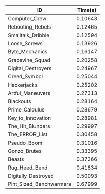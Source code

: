 |ID|Time(s)|
|-|-|
|Computer_Crew|0.10643|
|Rebooting_Rebels|0.12465|
|Smalltalk_Dribble|0.12594|
|Loose_Screws|0.13926|
|Byte_Mechanics|0.16147|
|Grapevine_Squad|0.20258|
|Digital_Destroyers|0.24967|
|Creed_Symbol|0.25044|
|Hackerjacks|0.25202|
|Artful_Maneuvers|0.27313|
|Blackouts|0.28164|
|Prime_Calculus|0.28679|
|Key_to_Innovation|0.28981|
|The_Hit_Blunders|0.29997|
|The_ERROR_List|0.30458|
|Pseudo_Boom|0.31016|
|Gonzo_Brutes|0.33395|
|Beasts|0.37366|
|Rug_Heed_Bend|0.41834|
|Digitally_Destroyed|0.50093|
|Pint_Sized_Benchwarmers|0.67999|
